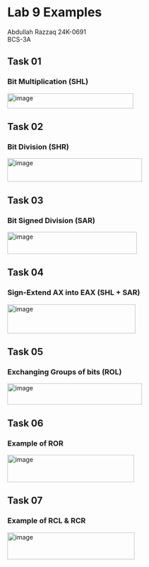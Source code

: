 # Lab 9 Examples
Abdullah Razzaq 
24K-0691  
BCS-3A 

## Task 01
### Bit Multiplication (SHL)
<img width="285" height="34" alt="image" src="https://github.com/user-attachments/assets/a0137420-692f-401c-a4ad-5f700f57a533" />

## Task 02
### Bit Division (SHR)
<img width="305" height="53" alt="image" src="https://github.com/user-attachments/assets/5ff02296-0d59-45cb-a423-1543d66490a2" />

## Task 03
### Bit Signed Division (SAR)
<img width="293" height="50" alt="image" src="https://github.com/user-attachments/assets/109993d5-3b49-4877-9b93-bb6fac492b4b" />

## Task 04
### Sign-Extend AX into EAX (SHL + SAR)
<img width="290" height="66" alt="image" src="https://github.com/user-attachments/assets/41386188-a86e-4c57-b61b-1788c3d51474" />

## Task 05
### Exchanging Groups of bits (ROL)
<img width="305" height="48" alt="image" src="https://github.com/user-attachments/assets/0a858ea7-9db4-4e0b-9156-17b05127d671" />

## Task 06
### Example of ROR
<img width="287" height="62" alt="image" src="https://github.com/user-attachments/assets/f7bd0451-8836-4f03-9721-ceced9d7df9b" />

## Task 07
### Example of RCL & RCR
<img width="288" height="61" alt="image" src="https://github.com/user-attachments/assets/d60a4f92-eaa6-4131-b91d-81bf69b63c64" />
